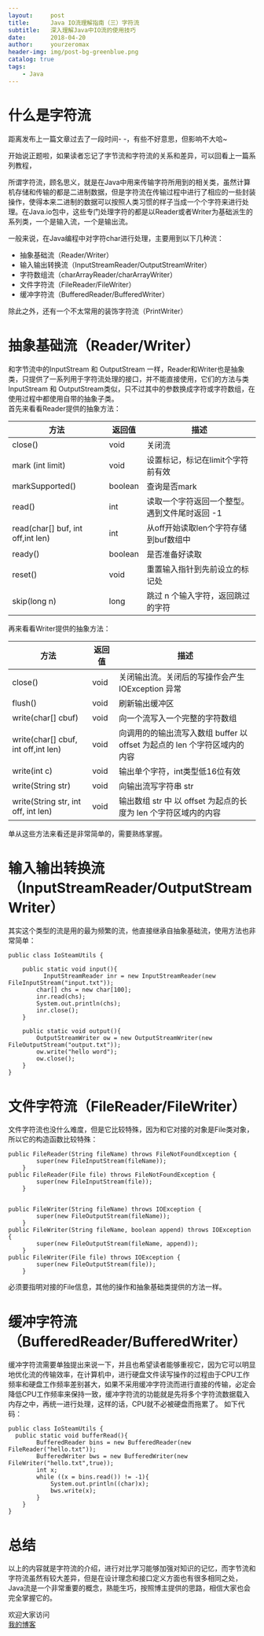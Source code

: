```yaml
---
layout:     post
title:      Java IO流理解指南（三）字符流
subtitle:   深入理解Java中IO流的使用技巧
date:       2018-04-20
author:     yourzeromax
header-img: img/post-bg-greenblue.png
catalog: true
tags:
    - Java
---
```


# 什么是字符流  
距离发布上一篇文章过去了一段时间- -，有些不好意思，但影响不大哈~    

开始说正题啦，如果读者忘记了字节流和字符流的关系和差异，可以回看上一篇系列教程，  

所谓字符流，顾名思义，就是在Java中用来传输字符所用到的相关类，虽然计算机存储和传输的都是二进制数据，但是字符流在传输过程中进行了相应的一些封装操作，使得本来二进制的数据可以按照人类习惯的样子当成一个个字符来进行处理。在Java.io包中，这些专门处理字符的都是以Reader或者Writer为基础派生的系列类，一个是输入流，一个是输出流。

一般来说，在Java编程中对字符char进行处理，主要用到以下几种流：  

- 抽象基础流（Reader/Writer）
- 输入输出转换流（InputStreamReader/OutputStreamWriter）
- 字符数组流（charArrayReader/charArrayWriter）
- 文件字符流（FileReader/FileWriter）
- 缓冲字符流（BufferedReader/BufferedWriter）

除此之外，还有一个不太常用的装饰字符流（PrintWriter）

# 抽象基础流（Reader/Writer）
和字节流中的InputStream 和 OutputStream 一样，Reader和Writer也是抽象类，只提供了一系列用于字符流处理的接口，并不能直接使用，它们的方法与类 InputStream 和 OutputStream类似，只不过其中的参数换成字符或字符数组，在使用过程中都使用自带的抽象子类。  
首先来看看Reader提供的抽象方法：  

方法|返回值|描述
---|---|---
close() | void | 关闭流
mark (int limit)|void| 设置标记，标记在limit个字符前有效
markSupported()|boolean|  查询是否mark
read()|int| 读取一个字符返回一个整型。遇到文件尾时返回 -1
read(char[] buf, int off,int len)|int| 从off开始读取len个字符存储到buf数组中
ready()|boolean| 是否准备好读取
reset()|void| 重置输入指针到先前设立的标记处
skip(long n)|long| 跳过 n 个输入字符，返回跳过的字符

再来看看Writer提供的抽象方法： 

方法|返回值|描述
---|---|---
close()|void|关闭输出流。关闭后的写操作会产生 IOException 异常
flush()|void|刷新输出缓冲区
write(char[] cbuf)|void|向一个流写入一个完整的字符数组
write(char[] cbuf, int off,int len)|void|向调用的的输出流写入数组 buffer 以 offset 为起点的 len 个字符区域内的内容
write(int c)|void|输出单个字符，int类型低16位有效
write(String str)|void|向输出流写字符串 str
write(String str, int off, int len)|void|输出数组 str 中 以 offset 为起点的长度为 len 个字符区域内的内容

单从这些方法来看还是非常简单的，需要熟练掌握。

# 输入输出转换流（InputStreamReader/OutputStreamWriter）
其实这个类型的流是用的最为频繁的流，他直接继承自抽象基础流，使用方法也非常简单：  

```
public class IoSteamUtils {

    public static void input(){
          InputStreamReader inr = new InputStreamReader(new FileInputStream("input.txt"));
        char[] chs = new char[100];
        inr.read(chs);
        System.out.println(chs);
        inr.close();
    }
    
    public static void output(){
        OutputStreamWriter ow = new OutputStreamWriter(new FileOutputStream("output.txt"));
        ow.write("hello word");
        ow.close();
    }
}

```

# 文件字符流（FileReader/FileWriter）
文件字符流也没什么难度，但是它比较特殊，因为和它对接的对象是File类对象，所以它的构造函数比较特殊：
>
```
public FileReader(String fileName) throws FileNotFoundException {
        super(new FileInputStream(fileName));
    }
public FileReader(File file) throws FileNotFoundException {
        super(new FileInputStream(file));
    }


public FileWriter(String fileName) throws IOException {
        super(new FileOutputStream(fileName));
    }
public FileWriter(String fileName, boolean append) throws IOException {
        super(new FileOutputStream(fileName, append));
    }
public FileWriter(File file) throws IOException {
        super(new FileOutputStream(file));
    }

```
必须要指明对接的File信息，其他的操作和抽象基础类提供的方法一样。  

# 缓冲字符流（BufferedReader/BufferedWriter）
缓冲字符流需要单独提出来说一下，并且也希望读者能够重视它，因为它可以明显地优化流的传输效率，在计算机中，进行硬盘文件读写操作的过程由于CPU工作频率和硬盘工作频率差别甚大，如果不采用缓冲字符流而进行直接的传输，必定会降低CPU工作频率来保持一致，缓冲字符流的功能就是先将多个字符流数据载入内存之中，再统一进行处理，这样的话，CPU就不必被硬盘而拖累了。
如下代码：
```
public class IoSteamUtils {
  public static void bufferRead(){
        BufferedReader bins = new BufferedReader(new FileReader("hello.txt"));
        BufferedWriter bws = new BufferedWriter(new FileWriter("hello.txt",true));
        int x;
        while ((x = bins.read()) != -1){
            System.out.println((char)x);
            bws.write(x);
        }
    }
}

```

# 总结
以上的内容就是字符流的介绍，进行对比学习能够加强对知识的记忆，而字节流和字符流虽然有较大差异，但是在设计理念和接口定义方面也有很多相同之处，Java流是一个非常重要的概念，熟能生巧，按照博主提供的思路，相信大家也会完全掌握它的。

欢迎大家访问  
[我的博客](https://yourzeromax.top/)




